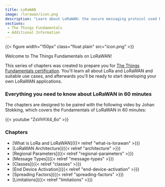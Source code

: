 ```yaml
---
title: LoRaWAN 
image: /lorawan/icon.png
description: "Learn about LoRaWAN: the secure messaging protocol used by The Things Network"
sections:
 - The Things Fundamentals
 - Additional Information
---
```


{{< figure width="150px" class="float plain" src="icon.png" >}}

Welcome to The Things Fundamentals on LoRaWAN!

This series of chapters was created to prepare you for [The Things Fundamentals certification](https://www.thethingsnetwork.org/achievements/certificates/). You'll learn all about LoRa and LoRaWAN and suitable use cases, and afterwards you'll be ready to start developing your own LoRaWAN applications.

### Everything you need to know about LoRaWAN in 60 minutes

The chapters are designed to be paired with the following video by Johan Stokking, which covers the Fundamentals of LoRaWAN in 60 minutes:

{{< youtube "ZsVhYiX4_6o" >}}

### Chapters

- [What is LoRa and LoRaWAN]({{< relref "what-is-lorawan" >}})
- [LoRaWAN Architecture]({{< relref "architecture" >}})
- [Regional Parameters]({{< relref "regional-parameters" >}})
- [Message Types]({{< relref "message-types" >}})
- [Classes]({{< relref "classes" >}})
- [End Device Activation]({{< relref "end-device-activation" >}})
- [Spreading Factors]({{< relref "spreading-factors" >}})
- [Limitations]({{< relref "limitations" >}})
